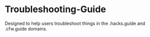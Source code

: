 # Troubleshooting-Guide
Designed to help users troubleshoot things in the .hacks.guide and .cfw.guide domains.
